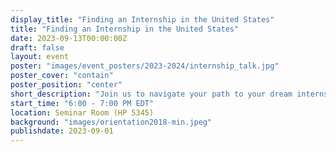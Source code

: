 ```yaml
---
display_title: "Finding an Internship in the United States"
title: "Finding an Internship in the United States"
date: 2023-09-13T00:00:00Z
draft: false
layout: event
poster: "images/event_posters/2023-2024/internship_talk.jpg"
poster_cover: "contain"
poster_position: "center"
short_description: "Join us to navigate your path to your dream internship."
start_time: "6:00 - 7:00 PM EDT"
location: Seminar Room (HP 5345)
background: "images/orientation2018-min.jpeg"
publishdate: 2023-09-01
---
```

